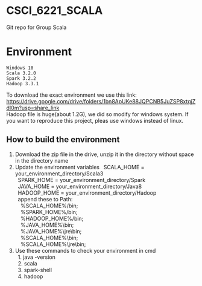 # CSCI_6221_SCALA
Git repo for Group Scala  
# Environment      
    Windows 10  
    Scala 3.2.0  
    Spark 3.2.2  
    Hadoop 3.3.1  
To download the exact environment we use this link:  
https://drive.google.com/drive/folders/1bn8ApUKe88JQPCNB5JuZSP8xtqjZdI0m?usp=share_link  
Hadoop file is huge(about 1.2G), we did so modify for windows system. If you want to reproduce this project, pleas use windows instead of linux.
## How to build the environment 
1. Download the zip file in the drive, unzip it in the directory without space in the directory name
2. Update the environment variables 
&ensp;SCALA_HOME = your_environment_directory/Scala3  
&ensp;SPARK_HOME = your_environment_directory/Spark  
&ensp;JAVA_HOME = your_environment_directory/Java8  
&ensp;HADOOP_HOME = your_environment_directory/Hadoop  
&ensp;append these to Path:   
&ensp;&ensp;%SCALA_HOME%/bin;  
&ensp;&ensp;%SPARK_HOME%/bin;  
&ensp;&ensp;%HADOOP_HOME%/bin;  
&ensp;&ensp;%JAVA_HOME%\bin;  
&ensp;&ensp;%JAVA_HOME%\jre\bin;  
&ensp;&ensp;%SCALA_HOME%\bin;  
&ensp;&ensp;%SCALA_HOME%\jre\bin;  
1. Use these commands to check your environment in cmd  
&ensp;1. java -version  
&ensp;2. scala  
&ensp;3. spark-shell  
&ensp;4. hadoop  
    

